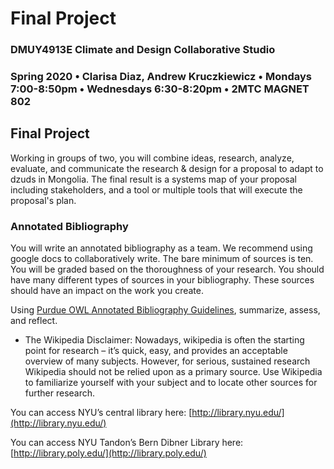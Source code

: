 # Final Project

### DMUY4913E Climate and Design Collaborative Studio

### Spring 2020 • Clarisa Diaz, Andrew Kruczkiewicz • Mondays 7:00-8:50pm • Wednesdays 6:30-8:20pm • 2MTC MAGNET 802

## Final Project

Working in groups of two, you will combine ideas, research, analyze, evaluate, and communicate the research & design for a proposal to adapt to dzuds in Mongolia. The final result is a systems map of your proposal including stakeholders, and a tool or multiple tools that will execute the proposal's plan.


### Annotated Bibliography

You will write an annotated bibliography as a team. We recommend using google docs to collaboratively write. The bare minimum of sources is ten. You will be graded based on the thoroughness of your research.  You should have many different types of sources in your bibliography.  These sources should have an impact on the work you create.

Using [Purdue OWL Annotated Bibliography Guidelines](https://owl.english.purdue.edu/owl/resource/614/01/), summarize, assess, and reflect.

* The Wikipedia Disclaimer: Nowadays, wikipedia is often the starting point for research – it’s quick, easy, and provides an acceptable overview of many subjects. However, for serious, sustained research Wikipedia should not be relied upon as a primary source. Use Wikipedia to familiarize yourself with your subject and to locate other sources for further research.

You can access NYU’s central library here: [http://library.nyu.edu/](http://library.nyu.edu/)

You can access NYU Tandon’s Bern Dibner Library here: [http://library.poly.edu/](http://library.poly.edu/)

